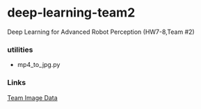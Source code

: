 # deep-learning-team2
Deep Learning for Advanced Robot Perception (HW7-8,Team #2)

### utilities
- mp4_to_jpg.py

### Links
[Team Image Data](https://docs.google.com/spreadsheets/d/1N2vbFvZhwCMCQ2BgsrcwBREqnFJQC3pFeYilQ8E2qik/edit#gid=0)